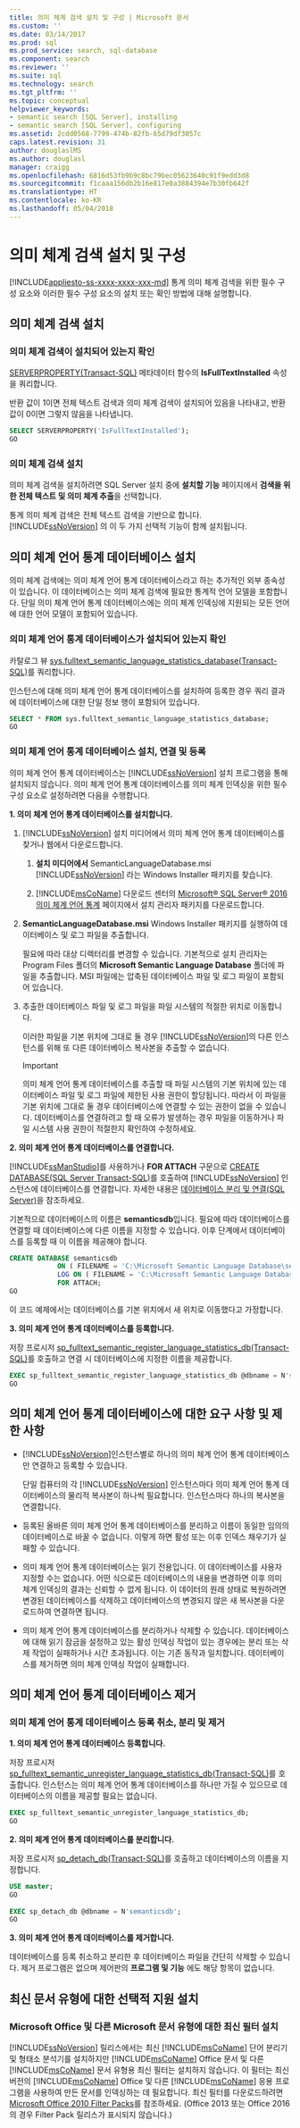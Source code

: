 ```yaml
---
title: 의미 체계 검색 설치 및 구성 | Microsoft 문서
ms.custom: ''
ms.date: 03/14/2017
ms.prod: sql
ms.prod_service: search, sql-database
ms.component: search
ms.reviewer: ''
ms.suite: sql
ms.technology: search
ms.tgt_pltfrm: ''
ms.topic: conceptual
helpviewer_keywords:
- semantic search [SQL Server], installing
- semantic search [SQL Server], configuring
ms.assetid: 2cdd0568-7799-474b-82fb-65d79df3057c
caps.latest.revision: 31
author: douglaslMS
ms.author: douglasl
manager: craigg
ms.openlocfilehash: 6816d53fb9b9c8bc79bec05623640c91f9edd3d8
ms.sourcegitcommit: f1caaa156db2b16e817e0a3884394e7b30fb642f
ms.translationtype: HT
ms.contentlocale: ko-KR
ms.lasthandoff: 05/04/2018
---
```

# <a name="install-and-configure-semantic-search"></a>의미 체계 검색 설치 및 구성
[!INCLUDE[appliesto-ss-xxxx-xxxx-xxx-md](../../includes/appliesto-ss-xxxx-xxxx-xxx-md.md)]
  통계 의미 체계 검색을 위한 필수 구성 요소와 이러한 필수 구성 요소의 설치 또는 확인 방법에 대해 설명합니다.  
  
## <a name="install-semantic-search"></a>의미 체계 검색 설치  
  
###  <a name="HowToCheckInstalled"></a> 의미 체계 검색이 설치되어 있는지 확인  
 [SERVERPROPERTY&#40;Transact-SQL&#41;](../../t-sql/functions/serverproperty-transact-sql.md) 메타데이터 함수의 **IsFullTextInstalled** 속성을 쿼리합니다.  
  
 반환 값이 1이면 전체 텍스트 검색과 의미 체계 검색이 설치되어 있음을 나타내고, 반환 값이 0이면 그렇지 않음을 나타냅니다.  
  
```sql  
SELECT SERVERPROPERTY('IsFullTextInstalled');  
GO  
```  
  
###  <a name="BasicsSemanticSearch"></a> 의미 체계 검색 설치  
 의미 체계 검색을 설치하려면 SQL Server 설치 중에 **설치할 기능** 페이지에서 **검색을 위한 전체 텍스트 및 의미 체계 추출**을 선택합니다.  
  
 통계 의미 체계 검색은 전체 텍스트 검색을 기반으로 합니다. [!INCLUDE[ssNoVersion](../../includes/ssnoversion-md.md)] 의 이 두 가지 선택적 기능이 함께 설치됩니다.  
  
## <a name="install-the-semantic-language-statistics-database"></a>의미 체계 언어 통계 데이터베이스 설치  
 의미 체계 검색에는 의미 체계 언어 통계 데이터베이스라고 하는 추가적인 외부 종속성이 있습니다. 이 데이터베이스는 의미 체계 검색에 필요한 통계적 언어 모델을 포함합니다. 단일 의미 체계 언어 통계 데이터베이스에는 의미 체계 인덱싱에 지원되는 모든 언어에 대한 언어 모델이 포함되어 있습니다.  
  
###  <a name="HowToCheckDatabase"></a> 의미 체계 언어 통계 데이터베이스가 설치되어 있는지 확인  
 카탈로그 뷰 [sys.fulltext_semantic_language_statistics_database&#40;Transact-SQL&#41;](../../relational-databases/system-catalog-views/sys-fulltext-semantic-language-statistics-database-transact-sql.md)를 쿼리합니다.  
  
 인스턴스에 대해 의미 체계 언어 통계 데이터베이스를 설치하여 등록한 경우 쿼리 결과에 데이터베이스에 대한 단일 정보 행이 포함되어 있습니다.  
  
```sql  
SELECT * FROM sys.fulltext_semantic_language_statistics_database;  
GO  
```  
  
###  <a name="HowToInstallModel"></a> 의미 체계 언어 통계 데이터베이스 설치, 연결 및 등록  
 의미 체계 언어 통계 데이터베이스는 [!INCLUDE[ssNoVersion](../../includes/ssnoversion-md.md)] 설치 프로그램을 통해 설치되지 않습니다. 의미 체계 언어 통계 데이터베이스를 의미 체계 인덱싱을 위한 필수 구성 요소로 설정하려면 다음을 수행합니다.  
  
 **1. 의미 체계 언어 통계 데이터베이스를 설치합니다.**  
 
 1.  [!INCLUDE[ssNoVersion](../../includes/ssnoversion-md.md)] 설치 미디어에서 의미 체계 언어 통계 데이터베이스를 찾거나 웹에서 다운로드합니다.  
  
        1.  **설치 미디어에서** SemanticLanguageDatabase.msi [!INCLUDE[ssNoVersion](../../includes/ssnoversion-md.md)] 라는 Windows Installer 패키지를 찾습니다.  
  
        2.  [!INCLUDE[msCoName](../../includes/msconame-md.md)] 다운로드 센터의 [Microsoft® SQL Server® 2016 의미 체계 언어 통계](https://www.microsoft.com/en-us/download/details.aspx?id=52681) 페이지에서 설치 관리자 패키지를 다운로드합니다.  
  
2.  **SemanticLanguageDatabase.msi** Windows Installer 패키지를 실행하여 데이터베이스 및 로그 파일을 추출합니다.  
  
     필요에 따라 대상 디렉터리를 변경할 수 있습니다. 기본적으로 설치 관리자는 Program Files 폴더의 **Microsoft Semantic Language Database** 폴더에 파일을 추출합니다. MSI 파일에는 압축된 데이터베이스 파일 및 로그 파일이 포함되어 있습니다.  
  
3.  추출한 데이터베이스 파일 및 로그 파일을 파일 시스템의 적절한 위치로 이동합니다.  
  
     이러한 파일을 기본 위치에 그대로 둘 경우 [!INCLUDE[ssNoVersion](../../includes/ssnoversion-md.md)]의 다른 인스턴스를 위해 또 다른 데이터베이스 복사본을 추출할 수 없습니다.  
  
    > [!IMPORTANT]  
    >  의미 체계 언어 통계 데이터베이스를 추출할 때 파일 시스템의 기본 위치에 있는 데이터베이스 파일 및 로그 파일에 제한된 사용 권한이 할당됩니다. 따라서 이 파일을 기본 위치에 그대로 둘 경우 데이터베이스에 연결할 수 있는 권한이 없을 수 있습니다. 데이터베이스를 연결하려고 할 때 오류가 발생하는 경우 파일을 이동하거나 파일 시스템 사용 권한이 적절한지 확인하여 수정하세요.  
  
 **2. 의미 체계 언어 통계 데이터베이스를 연결합니다.**
   
 [!INCLUDE[ssManStudio](../../includes/ssmanstudio-md.md)]를 사용하거나 **FOR ATTACH** 구문으로 [CREATE DATABASE&#40;SQL Server Transact-SQL&#41;](../../t-sql/statements/create-database-sql-server-transact-sql.md)를 호출하여 [!INCLUDE[ssNoVersion](../../includes/ssnoversion-md.md)] 인스턴스에 데이터베이스를 연결합니다. 자세한 내용은 [데이터베이스 분리 및 연결&#40;SQL Server&#41;](../../relational-databases/databases/database-detach-and-attach-sql-server.md)을 참조하세요.  
  
 기본적으로 데이터베이스의 이름은 **semanticsdb**입니다. 필요에 따라 데이터베이스를 연결할 때 데이터베이스에 다른 이름을 지정할 수 있습니다. 이후 단계에서 데이터베이스를 등록할 때 이 이름을 제공해야 합니다.  
  
```sql  
CREATE DATABASE semanticsdb  
            ON ( FILENAME = 'C:\Microsoft Semantic Language Database\semanticsdb.mdf' )  
            LOG ON ( FILENAME = 'C:\Microsoft Semantic Language Database\semanticsdb_log.ldf' )  
            FOR ATTACH;  
GO  
```  
  
 이 코드 예제에서는 데이터베이스를 기본 위치에서 새 위치로 이동했다고 가정합니다.  
  
 **3. 의미 체계 언어 통계 데이터베이스를 등록합니다.** 
  
 저장 프로시저 [sp_fulltext_semantic_register_language_statistics_db&#40;Transact-SQL&#41;](../../relational-databases/system-stored-procedures/sp-fulltext-semantic-register-language-statistics-db-transact-sql.md)를 호출하고 연결 시 데이터베이스에 지정한 이름을 제공합니다.  
  
```sql  
EXEC sp_fulltext_semantic_register_language_statistics_db @dbname = N'semanticsdb';  
GO  
```  

##  <a name="reqinstall"></a> 의미 체계 언어 통계 데이터베이스에 대한 요구 사항 및 제한 사항  
  
-   [!INCLUDE[ssNoVersion](../../includes/ssnoversion-md.md)]인스턴스별로 하나의 의미 체계 언어 통계 데이터베이스만 연결하고 등록할 수 있습니다.  
  
     단일 컴퓨터의 각 [!INCLUDE[ssNoVersion](../../includes/ssnoversion-md.md)] 인스턴스마다 의미 체계 언어 통계 데이터베이스의 물리적 복사본이 하나씩 필요합니다. 인스턴스마다 하나의 복사본을 연결합니다.  
  
-   등록된 올바른 의미 체계 언어 통계 데이터베이스를 분리하고 이름이 동일한 임의의 데이터베이스로 바꿀 수 없습니다. 이렇게 하면 활성 또는 이후 인덱스 채우기가 실패할 수 있습니다.  
  
-   의미 체계 언어 통계 데이터베이스는 읽기 전용입니다. 이 데이터베이스를 사용자 지정할 수는 없습니다. 어떤 식으로든 데이터베이스의 내용을 변경하면 이후 의미 체계 인덱싱의 결과는 신뢰할 수 없게 됩니다. 이 데이터의 원래 상태로 복원하려면 변경된 데이터베이스를 삭제하고 데이터베이스의 변경되지 않은 새 복사본을 다운로드하여 연결하면 됩니다.  
  
-   의미 체계 언어 통계 데이터베이스를 분리하거나 삭제할 수 있습니다. 데이터베이스에 대해 읽기 잠금을 설정하고 있는 활성 인덱싱 작업이 있는 경우에는 분리 또는 삭제 작업이 실패하거나 시간 초과됩니다. 이는 기존 동작과 일치합니다. 데이터베이스를 제거하면 의미 체계 인덱싱 작업이 실패합니다.  
 
##  <a name="HowToUnregister"></a> 의미 체계 언어 통계 데이터베이스 제거  

###  <a name="unregister-detach-and-remove-the-semantic-language-statistics-database"></a>의미 체계 언어 통계 데이터베이스 등록 취소, 분리 및 제거 

 **1. 의미 체계 언어 통계 데이터베이스 등록합니다.**
   
 저장 프로시저 [sp_fulltext_semantic_unregister_language_statistics_db&#40;Transact-SQL&#41;](../../relational-databases/system-stored-procedures/sp-fulltext-semantic-unregister-language-statistics-db-transact-sql.md)를 호출합니다. 인스턴스는 의미 체계 언어 통계 데이터베이스를 하나만 가질 수 있으므로 데이터베이스의 이름을 제공할 필요는 없습니다.  
  
```sql  
EXEC sp_fulltext_semantic_unregister_language_statistics_db;  
GO  
```  
  
 **2. 의미 체계 언어 통계 데이터베이스를 분리합니다.**  
 
 저장 프로시저 [sp_detach_db&#40;Transact-SQL&#41;](../../relational-databases/system-stored-procedures/sp-detach-db-transact-sql.md)를 호출하고 데이터베이스의 이름을 지정합니다.  
  
```sql  
USE master;  
GO  
  
EXEC sp_detach_db @dbname = N'semanticsdb';  
GO  
```  
  
 **3. 의미 체계 언어 통계 데이터베이스를 제거합니다.**  
 
 데이터베이스를 등록 취소하고 분리한 후 데이터베이스 파일을 간단히 삭제할 수 있습니다. 제거 프로그램은 없으며 제어판의 **프로그램 및 기능** 에도 해당 항목이 없습니다.  
  
## <a name="install-optional-support-for-newer-document-types"></a>최신 문서 유형에 대한 선택적 지원 설치  
  
###  <a name="office"></a> Microsoft Office 및 다른 Microsoft 문서 유형에 대한 최신 필터 설치  
[!INCLUDE[ssNoVersion](../../includes/ssnoversion-md.md)] 릴리스에서는 최신 [!INCLUDE[msCoName](../../includes/msconame-md.md)] 단어 분리기 및 형태소 분석기를 설치하지만 [!INCLUDE[msCoName](../../includes/msconame-md.md)] Office 문서 및 다른 [!INCLUDE[msCoName](../../includes/msconame-md.md)] 문서 유형용 최신 필터는 설치하지 않습니다. 이 필터는 최신 버전의 [!INCLUDE[msCoName](../../includes/msconame-md.md)] Office 및 다른 [!INCLUDE[msCoName](../../includes/msconame-md.md)] 응용 프로그램을 사용하여 만든 문서를 인덱싱하는 데 필요합니다. 최신 필터를 다운로드하려면 [Microsoft Office 2010 Filter Packs](http://go.microsoft.com/fwlink/?LinkId=218293)를 참조하세요. (Office 2013 또는 Office 2016의 경우 Filter Pack 릴리스가 표시되지 않습니다.)
  
  
